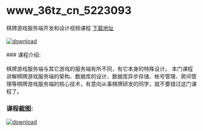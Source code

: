 # www_36tz_cn_5223093
棋牌游戏服务端开发和设计视频课程
[下载地址](http://www.36tz.cn/article/5223093 "下载地址")
<br/></br>[![download](http://36tz.cn/muke_img/2022_03_1-19-300x139.png "下载地址")](http://www.36tz.cn/article/5223093 "下载地址")
<br/></br>### 课程介绍:<br/></br>棋牌游戏服务端与其它游戏的服务端有所不同，有它本身的特殊设计。
本门课程讲解棋牌游戏服务端的架构、数据库的设计、数据库异步存储、帐号管理、房间管理等棋牌游戏服务端的核心技术，有意向从事棋牌研发的同学，就不要错过这门课程了。

### 课程截图:
[![download](http://36tz.cn/muke_img/2022_03_2-8.png "下载地址")](http://www.36tz.cn/article/5223093 "下载地址")
